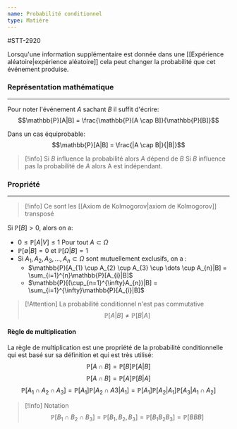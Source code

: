 ```yaml
---
name: Probabilité conditionnel
type: Matière
---
```

#STT-2920

Lorsqu'une information supplémentaire est donnée dans une [[Expérience aléatoire|expérience aléatoire]] cela peut changer la probabilité que cet événement produise.

### Représentation mathématique
---
Pour noter l'événement $A$ sachant $B$ il suffit d'écrire:
$$\mathbb{P}[A|B] = \frac{\mathbb{P}[A \cap B]}{\mathbb{P}[B]}$$

Dans un cas équiprobable:
$$\mathbb{P}[A|B] = \frac{|A \cap B|}{|B|}$$

> [!info]
> Si $B$ influence la probabilité alors $A$ dépend de $B$
> Si $B$ influence pas la probabilité de $A$ alors A est indépendant.

### Propriété
---
> [!info] Ce sont les [[Axiom de Kolmogorov|axiom de Kolmogorov]] transposé

Si $\mathbb{P}[B] > 0$, alors on a:
- $0 \le \mathbb{P}[A|V] \le 1$ Pour tout $A \subset \Omega$
- $\mathbb{P}[\emptyset|B] = 0$ et $\mathbb{P}[\Omega|B]=1$
- Si $A_{1}, A_{2}, A_{3}, \dots, A_{n}\subset \Omega$ sont mutuellement exclusifs, on a :
    - $\mathbb{P}[A_{1} \cup A_{2} \cup A_{3} \cup \dots \cup A_{n}|B] = \sum_{i=1}^{n}\mathbb{P}[A_{i}|B]$
    - $\mathbb{P}[(\cup_{n=1}^{\infty}A_{n})|B] = \sum_{i=1}^{\infty}\mathbb{P}[A_{i}|B]$

> [!Attention]
> La probabilité conditionnel n'est pas commutative
> $$\mathbb{P}[A|B] \ne \mathbb{P}[B|A]$$

#### Règle de multiplication
La règle de multiplication est une propriété de la probabilité conditionnelle qui est basé sur sa définition et qui est très utilisé:
$$\mathbb{P}[A \cap B] = \mathbb{P}[B]\mathbb{P}[A|B]$$
$$\mathbb{P}[A \cap B] = \mathbb{P}[A]\mathbb{P}[B|A]$$
$$\mathbb{P}[A_{1} \cap A_{2} \cap A_{3}] = \mathbb{P}[A_1]\mathbb{P}[A_{2} \cap A{3}|A_{1}]= \mathbb{P}[A_{1}]\mathbb{P}[A_{2}|A_{1}]\mathbb{P}[A_{3}|A_{1} \cap A_{2}]$$

>[!Info] Notation
>$$\mathbb{P}[B_{1} \cap B_{2} \cap B_{3}] = \mathbb{P}[B_{1}, B_{2}, B_{3}] = \mathbb{P}[B_{1}B_{2}B_{3}] = \mathbb{P}[BBB]$$
